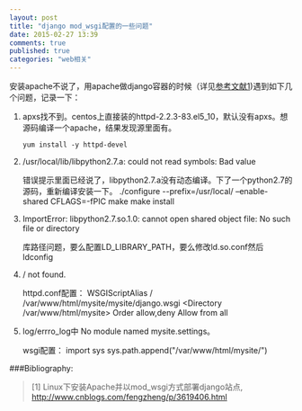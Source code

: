 ```yaml
---
layout: post
title: "django mod_wsgi配置的一些问题"
date: 2015-02-27 13:39
comments: true
published: true
categories: "web相关"
---
```


  安装apache不说了，用apache做django容器的时候（详见[参考文献1][1])遇到如下几个问题，记录一下：

  1. apxs找不到。centos上直接装的httpd-2.2.3-83.el5_10，默认没有apxs。想源码编译一个apache，结果发现源里面有。

  	     yum install -y httpd-devel

  2. /usr/local/lib/libpython2.7.a: could not read symbols: Bad value

        错误提示里面已经说了，libpython2.7.a没有动态编译。下了一个python2.7的源码，重新编译安装一下。
        ./configure --prefix=/usr/local/  –enable-shared CFLAGS=-fPIC
        make
        make install

  3. ImportError: libpython2.7.so.1.0: cannot open shared object file: No such file or directory

  	    库路径问题，要么配置LD_LIBRARY_PATH，要么修改ld.so.conf然后ldconfig

  4. / not found.

        httpd.conf配置：
        WSGIScriptAlias / /var/www/html/mysite/mysite/django.wsgi
        <Directory /var/www/html/mysite>
            Order allow,deny
            Allow from all
        </Directory> 


  5. log/errro_log中 No module named mysite.settings。

        wsgi配置：
        import sys
        sys.path.append("/var/www/html/mysite/")



[1]: http://www.cnblogs.com/fengzheng/p/3619406.html   "Linux下安装Apache并以mod_wsgi方式部署django站点"

###Bibliography:

>\[1] Linux下安装Apache并以mod_wsgi方式部署django站点, <http://www.cnblogs.com/fengzheng/p/3619406.html>